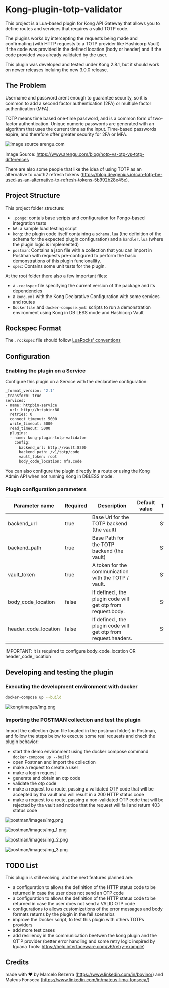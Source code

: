 <!---  [![Build Status][badge-travis-image]][badge-travis-url] --->

# Kong-plugin-totp-validator

This project is a Lua-based plugin for Kong API Gateway that allows you to define routes and services that requires a valid TOTP code.

The plugins works by intercepting the requests being made and confirmating (with HTTP requests to a TOTP provider like Hashicorp Vault)
if the code was provided in the defined location (body or header) and if the code provided was already validated by the user.

This plugin was developed and tested under Kong 2.8.1, but it should work on newer releases incluing the new 3.0.0 release.

## The Problem

Username and password arent enough to guarantee security, so it is common to add a second factor authentication (2FA) or multiple factor authentication (MFA).

TOTP means time based one-time password, and is a common form of two-factor authentication. Unique numeric passwords are generated with an
algorithm that uses the current time as the input. Time-based passwords expire, and therefore offer greater security for 2FA or MFA.

![Image source arengu.com](kong/images/otp2.png)

Image Source: https://www.arengu.com/blog/hotp-vs-otp-vs-totp-differences

There are also some people that like the idea of using TOTP as an alternative to oauth2 refresh tokens
(https://blog.devgenius.io/can-totp-be-used-as-an-alternative-to-refresh-tokens-5b992b28e45e).

## Project Structure

This project folder structure:

- `.pongo`: contais base scripts and configuration for Pongo-based integration tests
- `k6`: a sample load testing script
- `kong`: the plugin code itself containing a `schema.lua` (the definition of the schema for the expected plugin configuration) and a `handler.lua` (where the plugin logic is implemented)
- `postman`: Contains a json file with a collection that you can import in Postman with requests pre-configured to perform the basic demonstrations of this plugin funcionallity.
- `spec`: Contains some unit tests for the plugin.

At the root folder there also a few important files:

- a `.rockspec` file specifying the current version of the package and its dependencies
- a `kong.yml` with the Kong Declarative Configuration with some services and routes
- `Dockerfile` and `docker-compose.yml`: scripts to run a demonstration environment using Kong in DB LESS mode and Hashicorp Vault

## Rockspec Format

The `.rockspec` file should follow [LuaRocks' conventions](https://github.com/luarocks/luarocks/wiki/Rockspec-format)

## Configuration

### Enabling the plugin on a Service

Configure this plugin on a Service with the declarative configuration:

```bash
_format_version: "2.1"
_transform: true
services:
- name: httpbin-service
  url: http://httpbin:80
  retries: 0
  connect_timeout: 5000
  write_timeout: 5000
  read_timeout: 5000
  plugins:
  - name: kong-plugin-totp-validator
    config:
      backend_url: http://vault:8200
      backend_path: /v1/totp/code
      vault_token: root
      body_code_location: mfa.code
```

You can also configure the plugin directly in a route or using the Kong Admin API when not running Kong in DBLESS mode.

### Plugin configuration parameters

| Parameter name       | Required | Description | Default value | Type   |
|----------------------|----------|-------------|---------------|--------|
| backend_url          | true         | Base Url for the TOTP backend (the vault)           |               | String |
| backend_path         | true         | Base Path for the TOTP backend (the vault)          |               | String |
| vault_token          | true         | A token for the communication with the TOTP / vault.                |               | String |
| body_code_location   | false        | If defined , the plugin code will get otp from request.body.<configuration>            |               | String |
| header_code_location | false        | If defined , the plugin code will get otp from request.headers.<configuration>            |               | String |

IMPORTANT: it is required to configure body_code_location OR header_code_location

## Developing and testing the plugin

### Executing the development environment with docker

```bash
docker-compose up --build
```

![kong/images/img.png](kong/images/img.png)

### Importing the POSTMAN collection and test the plugin

Import the collection (json file located in the postman folder) in Postman, and follow the steps below to execute some real requests and check the plugin behavior:

- start the demo environment using the docker compose command ` docker-compose up --build `
- open Postman and import the collection
- make a request to create a user
- make a login request
- generate and obtain an otp code
- validate the otp code
- make a request to a route, passing a validated OTP code that will be accepted by tha vault and will result in a 200 HTTP status code
- make a request to a route, passing a non-validated OTP code that will be rejected by tha vault and notice that the request will fail and return 403 status code

![postman/images/img.png](postman/images/img.png)

![postman/images/img_1.png](postman/images/img_1.png)

![postman/images/img_2.png](postman/images/img_2.png)

![postman/images/img_3.png](postman/images/img_3.png)

## TODO List

This plugin is still evolving, and the next features planned are:

- a configuration to allows the definition of the HTTP status code to be returned in case the user does not send an OTP code
- a configuration to allows the definition of the HTTP status code to be returned in case the user does not send a VALID OTP code
- configurations to allows customizations of the error messages and body formats returns by the plugin in the fail scenarios
- improve the Docker script, to test this plugin with others TOTPs providers
- add more test cases
- add resiliency in the communication beetwen the kong plugin and the OT`P provider (better error handling and some retry logic inspired by Iguana Tools: https://help.interfaceware.com/v6/retry-example)

## Credits

made with :heart: by Marcelo Bezerra (https://www.linkedin.com/in/bovino/) and Mateus Fonseca (https://www.linkedin.com/in/mateus-lima-fonseca/)
